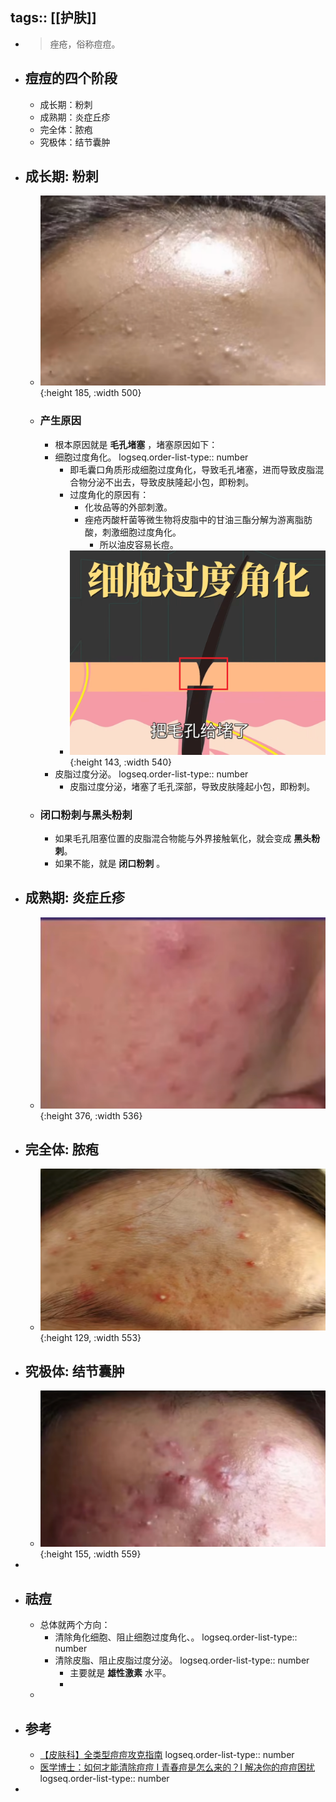 tags:: [[护肤]]
---

- > 痤疮，俗称痘痘。
- ## 痘痘的四个阶段
	- 成长期：粉刺
	- 成熟期：炎症丘疹
	- 完全体：脓疱
	- 究极体：结节囊肿
- ## 成长期: 粉刺
	- ![image.png](../assets/image_1715252159039_0.png){:height 185, :width 500}
	- ### 产生原因
		- 根本原因就是 **毛孔堵塞** ，堵塞原因如下：
		- 细胞过度角化。
		  logseq.order-list-type:: number
			- 即毛囊口角质形成细胞过度角化，导致毛孔堵塞，进而导致皮脂混合物分泌不出去，导致皮肤隆起小包，即粉刺。
			- 过度角化的原因有：
				- 化妆品等的外部刺激。
				- 痤疮丙酸杆菌等微生物将皮脂中的甘油三酯分解为游离脂肪酸，刺激细胞过度角化。
					- 所以油皮容易长痘。
			- ![image.png](../assets/image_1715252394903_0.png){:height 143, :width 540}
		- 皮脂过度分泌。
		  logseq.order-list-type:: number
			- 皮脂过度分泌，堵塞了毛孔深部，导致皮肤隆起小包，即粉刺。
	- ### 闭口粉刺与黑头粉刺
		- 如果毛孔阻塞位置的皮脂混合物能与外界接触氧化，就会变成 **黑头粉刺**。
		- 如果不能，就是 **闭口粉刺** 。
- ## 成熟期: 炎症丘疹
	- ![image.png](../assets/image_1715254735718_0.png){:height 376, :width 536}
- ## 完全体: 脓疱
	- ![image.png](../assets/image_1715254821232_0.png){:height 129, :width 553}
- ## 究极体: 结节囊肿
	- ![image.png](../assets/image_1715254888052_0.png){:height 155, :width 559}
-
- ## 祛痘
	- 总体就两个方向：
		- 清除角化细胞、阻止细胞过度角化、。
		  logseq.order-list-type:: number
		- 清除皮脂、阻止皮脂过度分泌。
		  logseq.order-list-type:: number
			- 主要就是 **雄性激素** 水平。
			-
	-
- ## 参考
	- [【皮肤科】全类型痘痘攻克指南](https://www.bilibili.com/video/BV17i4y1w7a5/?vd_source=f1fbb083ddef12dcff3388779faac201)
	  logseq.order-list-type:: number
	- [医学博士：如何才能清除痘痘 I 青春痘是怎么来的？I 解决你的痘痘困扰](https://www.bilibili.com/video/BV1EZ4y1x7XQ/?vd_source=f1fbb083ddef12dcff3388779faac201)
	  logseq.order-list-type:: number
-